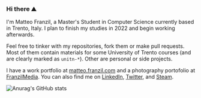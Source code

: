 ### Hi there ⛰

I'm Matteo Franzil, a Master's Student in Computer Science currently based in Trento, Italy. I plan to finish my studies in 2022 and begin working afterwards.

Feel free to tinker with my repositories, fork them or make pull requests. Most of them contain materials for some University of Trento courses (and are clearly marked as `unitn-*`). Other are personal or side projects.

I have a work portfolio at [matteo.franzil.com](https://matteo.franzil.com/) and a photography portofolio at [FranzilMedia](https://www.franzilmedia.com/matteo-franzil/). You can also find me on [LinkedIn](https://www.linkedin.com/in/matteo-franzil-20823414b/), [Twitter](https://twitter.com/qwilava), and [Steam](https://steamcommunity.com/id/qwilava). 

![Anurag's GitHub stats](https://github-readme-stats.vercel.app/api?username=mfranzil&show_icons=true&theme=dark)

